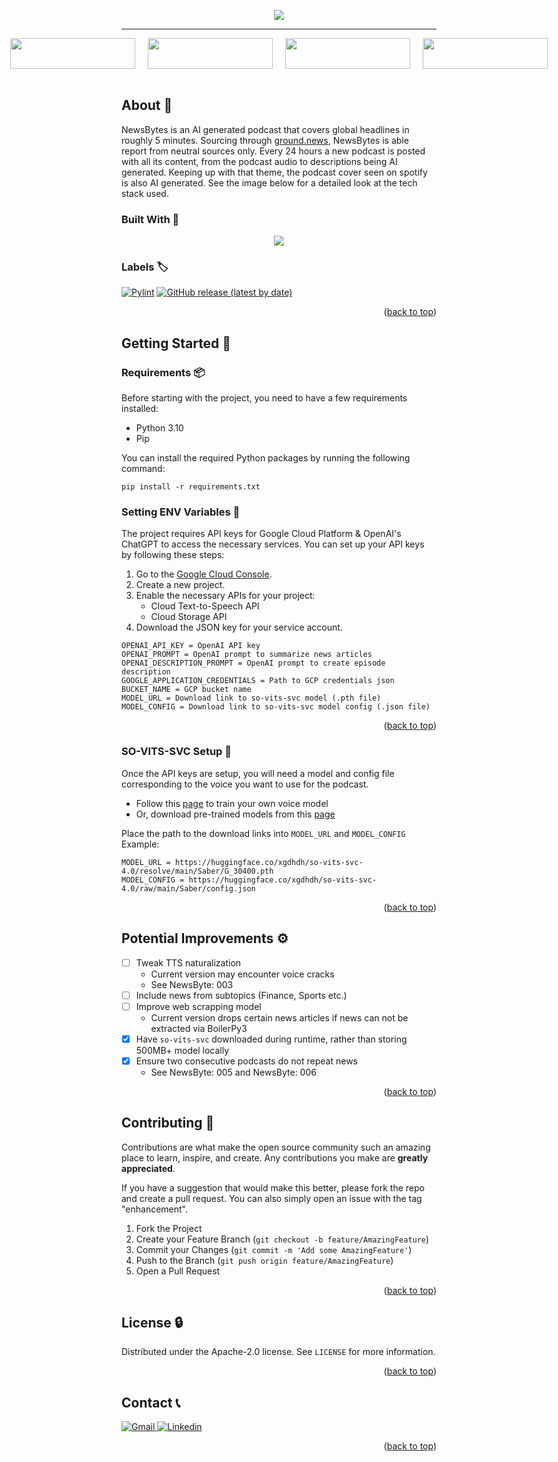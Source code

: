 <a name="readme-top"></a>
<p align="center">
    <img src="https://github.com/Zafirmk/NeutralNews-Podcast/blob/main/Images/heading.gif">
</p>

---

<div align="center">
  <div style="display: flex; justify-content: center;">
    <a href="https://open.spotify.com/show/1Q5FjHPnbtyz8shYBqqyXC" style="margin: 0px 10px; text-decoration: none;">
      <img src="https://github.com/Zafirmk/NeutralNews-Podcast/blob/main/Images/badges/badge_spotify.png" style="width: 200px; height: 49px;">
    </a>
    <a href="https://podcasts.apple.com/us/podcast/newsbytes/id1684407002" style="margin: 0px 10px; text-decoration: none;">
      <img src="https://github.com/Zafirmk/NeutralNews-Podcast/blob/main/Images/badges/badge_apple.svg" style="width: 200px; height: 49px;">
    </a>
    <a href="https://podcasts.google.com/feed/aHR0cHM6Ly9zdG9yYWdlLmdvb2dsZWFwaXMuY29tL25ldXRyYWxuZXdzLWF1ZGlvLWJ1Y2tldC9OZXdzQnl0ZV9SU1MueG1s" style="margin: 0px 10px; text-decoration: none;">
      <img src="https://github.com/Zafirmk/NeutralNews-Podcast/blob/main/Images/badges/badge_google.png" style="width: 200px; height: 49px;">
    </a>
    <a href="https://player.fm/series/newsbytes" style="margin: 0px 10px; text-decoration: none;">
      <img src="https://github.com/Zafirmk/NeutralNews-Podcast/blob/main/Images/badges/badge_playerfm.png" style="width: 200px; height: 49px;">
    </a>
  </div>
</div>

<br/>

<!-- ABOUT THE PROJECT -->
## About 🔰

NewsBytes is an AI generated podcast that covers global headlines in roughly 5 minutes. Sourcing through [ground.news](https://www.ground.news), NewsBytes is able report from neutral sources only. Every 24 hours a new podcast is posted with all its content, from the podcast audio to descriptions being AI generated. Keeping up with that theme, the podcast cover seen on spotify is also AI generated. See the image below for a detailed look at the tech stack used.

### Built With 🔧

<p align="center">
    <img src="https://github.com/Zafirmk/NeutralNews-Podcast/blob/main/Images/stack.png">
</p>

### Labels 🏷
[![Pylint](https://github.com/Zafirmk/NewsBytes/actions/workflows/pylint.yml/badge.svg)](https://github.com/Zafirmk/NewsBytes/actions/workflows/pylint.yml)
<a href="https://github.com/Zafirmk/NewsBytes/releases/tag/v1.0">
    <img alt="GitHub release (latest by date)" src="https://img.shields.io/github/v/release/Zafirmk/NewsBytes?color=green&label=Latest%20Release">
</a>

<p align="right">(<a href="#readme-top">back to top</a>)</p>

<!-- GETTING STARTED -->
## Getting Started 🔌

### Requirements 📦

Before starting with the project, you need to have a few requirements installed:

- Python 3.10
- Pip

You can install the required Python packages by running the following command:

```
pip install -r requirements.txt
```

### Setting ENV Variables 🔑

The project requires API keys for Google Cloud Platform & OpenAI's ChatGPT to access the necessary services.
You can set up your API keys by following these steps:

1. Go to the [Google Cloud Console](https://console.cloud.google.com/).
2. Create a new project.
3. Enable the necessary APIs for your project:
   - Cloud Text-to-Speech API
   - Cloud Storage API
4. Download the JSON key for your service account.

```
OPENAI_API_KEY = OpenAI API key
OPENAI_PROMPT = OpenAI prompt to summarize news articles
OPENAI_DESCRIPTION_PROMPT = OpenAI prompt to create episode description
GOOGLE_APPLICATION_CREDENTIALS = Path to GCP credentials json
BUCKET_NAME = GCP bucket name
MODEL_URL = Download link to so-vits-svc model (.pth file)
MODEL_CONFIG = Download link to so-vits-svc model config (.json file)
```
<p align="right">(<a href="#readme-top">back to top</a>)</p>

### SO-VITS-SVC Setup 🔩

Once the API keys are setup, you will need a model and config file corresponding to the voice you want to use for the podcast.

- Follow this [page](https://github.com/voicepaw/so-vits-svc-fork) to train your own voice model
- Or, download pre-trained models from this [page](https://huggingface.co/models?search=so-vits-svc-4.0)

Place the path to the download links into ``MODEL_URL`` and ``MODEL_CONFIG``
Example: 
```
MODEL_URL = https://huggingface.co/xgdhdh/so-vits-svc-4.0/resolve/main/Saber/G_30400.pth
MODEL_CONFIG = https://huggingface.co/xgdhdh/so-vits-svc-4.0/raw/main/Saber/config.json
```


<p align="right">(<a href="#readme-top">back to top</a>)</p>

<!-- POTENTIAL IMPROVEMENTS -->
## Potential Improvements ⚙️

- [ ] Tweak TTS naturalization
    - Current version may encounter voice cracks
    - See NewsByte: 003
- [ ] Include news from subtopics (Finance, Sports etc.)
- [ ] Improve web scrapping model
    - Current version drops certain news articles if news can not be extracted via BoilerPy3
- [X] Have ``so-vits-svc`` downloaded during runtime, rather than storing 500MB+ model locally
- [X] Ensure two consecutive podcasts do not repeat news
    - See NewsByte: 005 and NewsByte: 006

<p align="right">(<a href="#readme-top">back to top</a>)</p>


<!-- CONTRIBUTING -->
## Contributing 📄

Contributions are what make the open source community such an amazing place to learn, inspire, and create. Any contributions you make are **greatly appreciated**.

If you have a suggestion that would make this better, please fork the repo and create a pull request. You can also simply open an issue with the tag "enhancement".

1. Fork the Project
2. Create your Feature Branch (`git checkout -b feature/AmazingFeature`)
3. Commit your Changes (`git commit -m 'Add some AmazingFeature'`)
4. Push to the Branch (`git push origin feature/AmazingFeature`)
5. Open a Pull Request

<p align="right">(<a href="#readme-top">back to top</a>)</p>

<!-- LICENSE -->
## License 🔒

Distributed under the Apache-2.0 license. See `LICENSE` for more information.

<p align="right">(<a href="#readme-top">back to top</a>)</p>


<!-- CONTACT -->
## Contact 📞

<a href="mailto:zafirmk0@gmail.com">
    <img src="https://img.shields.io/badge/Gmail-D14836?style=for-the-badge&logo=gmail&logoColor=white" alt="Gmail">
</a>

<a href="https://www.linkedin.com/in/zafirmk/">
    <img src="https://img.shields.io/badge/linkedin-%230077B5.svg?style=for-the-badge&logo=linkedin&logoColor=white" alt="Linkedin">
</a>

<p align="right">(<a href="#readme-top">back to top</a>)</p>
